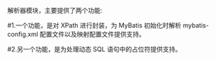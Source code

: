 解析器模块，主要提供了两个功能:

#1.一个功能，是对 XPath 进行封装，为 MyBatis 初始化时解析 mybatis-config.xml 配置文件以及映射配置文件提供支持。

#2.另一个功能，是为处理动态 SQL 语句中的占位符提供支持。